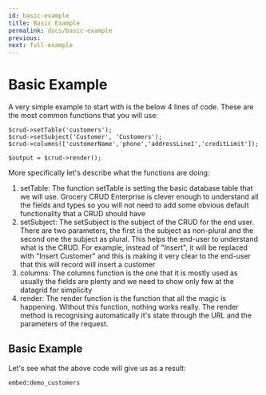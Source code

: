 ```yaml
---
id: basic-example
title: Basic Example
permalink: docs/basic-example
previous: 
next: full-example
---
```


# Basic Example

A very simple example to start with is the below 4 lines of code. These are the most common functions that you will use:
<pre><code class="language-php">$crud->setTable('customers');
$crud->setSubject('Customer', 'Customers');
$crud->columns(['customerName','phone','addressLine1','creditLimit']);

$output = $crud->render();
</code></pre>

More specifically let's describe what the functions are doing:
<ol>
	<li>setTable: The function setTable is setting the basic database table that we will use. Grocery CRUD Enterprise is clever enough to understand all the fields and types so you will not need to add some obvious default functionality that a CRUD should have</li>
	<li>setSubject: The setSubject is the subject of the CRUD for the end user. There are two parameters, the first is the subject as non-plural and the second one the subject as plural. This helps the end-user to understand what is the CRUD. For example, instead of "Insert", it will be replaced with "Insert Customer" and this is making it very clear to the end-user that this will record will insert a customer</li>
	<li>columns: The columns function is the one that it is mostly used as usually the fields are plenty and we need to show only few at the datagrid for simplicity</li>
	<li>render: The render function is the function that all the magic is happening. Without this function, nothing works really. The render method is recognising automatically it's state through the URL and the parameters of the request.</li>
</ol>

## Basic Example

Let's see what the above code will give us as a result:

`embed:demo_customers`